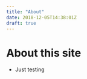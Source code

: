 ```yaml
---
title: "About"
date: 2018-12-05T14:38:01Z
draft: true
---
```

About this site
===============

* Just testing

